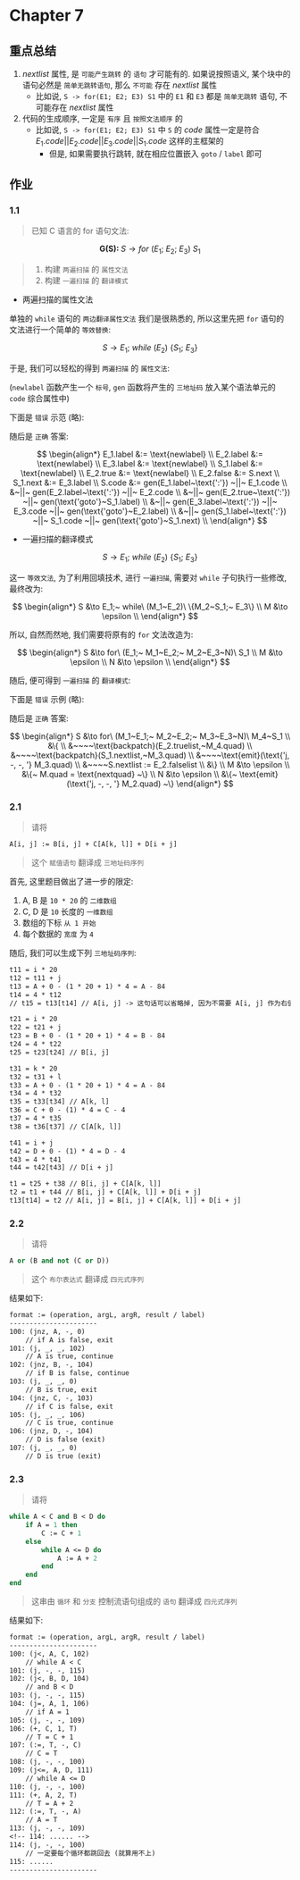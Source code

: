 # Chapter 7

## 重点总结

1. $nextlist$ 属性, 是 `可能产生跳转` 的 `语句` 才可能有的. 如果说按照语义, 某个块中的语句必然是 `简单无跳转语句`, 那么 `不可能` 存在 $nextlist$ 属性
   - 比如说, `S -> for(E1; E2; E3) S1` 中的 `E1` 和 `E3` 都是 `简单无跳转` 语句, 不可能存在 $nextlist$ 属性
2. 代码的生成顺序, 一定是 `有序` 且 `按照文法顺序` 的
   - 比如说, `S -> for(E1; E2; E3) S1` 中 `S` 的 $code$ 属性一定是符合 $E_1.code || E_2.code || E_3.code || S_1.code$ 这样的主框架的
     - 但是, 如果需要执行跳转, 就在相应位置嵌入 `goto` / `label` 即可

## 作业

### 1.1

> 已知 C 语言的 for 语句文法:

$$
\textbf{G(S): } S \to for\ (E_1;~ E_2;~ E_3)\ S_1
$$

> 1. 构建 `两遍扫描` 的 `属性文法`
> 2. 构建 `一遍扫描` 的 `翻译模式`

- 两遍扫描的属性文法

单独的 `while` 语句的 `两边翻译属性文法` 我们是很熟悉的, 所以这里先把 `for` 语句的文法进行一个简单的 `等效替换`:

$$
S \to E_1;~ while\ (E_2)\ \{S_1;~ E_3\}
$$

于是, 我们可以轻松的得到 `两遍扫描` 的 `属性文法`:

(`newlabel` 函数产生一个 `标号`, `gen` 函数将产生的 `三地址码` 放入某个语法单元的 `code` 综合属性中)

下面是 `错误` 示范 (略):

<!-- $$
\begin{align*}
S.begin &:= \text{newlabel} \\
E_2.true &:= \text{newlabel} \\
E_2.false &:= S.next \\
S_1.next &:= S.begin \\
S.code &:= E_1.code \\
    &~||~ gen(S.begin~\text{':'}) ~||~ E_2.code \\
    &~||~ gen(E_2.true~\text{':'}) ~||~ S_1.code ~||~ E_3.code \\
    &~||~ gen(\text{'goto'}~S.begin)
\end{align*}
$$ -->

随后是 `正确` 答案:

$$
\begin{align*}
E_1.label &:= \text{newlabel} \\
E_2.label &:= \text{newlabel} \\
E_3.label &:= \text{newlabel} \\
S_1.label &:= \text{newlabel} \\
E_2.true &:= \text{newlabel} \\
E_2.false &:= S.next \\
S_1.next &:= E_3.label \\
S.code &:= gen(E_1.label~\text{':'}) ~||~ E_1.code \\
    &~||~ gen(E_2.label~\text{':'}) ~||~ E_2.code \\
    &~||~ gen(E_2.true~\text{':'}) ~||~ gen(\text{'goto'}~S_1.label) \\
    &~||~ gen(E_3.label~\text{':'}) ~||~ E_3.code ~||~ gen(\text{'goto'}~E_2.label) \\
    &~||~ gen(S_1.label~\text{':'}) ~||~ S_1.code ~||~ gen(\text{'goto'}~S_1.next) \\
\end{align*}
$$

- 一遍扫描的翻译模式

$$
S \to E_1;~ while\ (E_2)\ \{S_1;~ E_3\}
$$

这一 `等效文法`, 为了利用回填技术, 进行 `一遍扫描`, 需要对 `while` 子句执行一些修改, 最终改为:

$$
\begin{align*}
S &\to E_1;~ while\ (M_1~E_2)\ \{M_2~S_1;~ E_3\} \\
M &\to \epsilon \\
\end{align*}
$$

所以, 自然而然地, 我们需要将原有的 `for` 文法改造为:

$$
\begin{align*}
S &\to for\ (E_1;~ M_1~E_2;~ M_2~E_3~N)\ S_1 \\
M &\to \epsilon \\
N &\to \epsilon \\
\end{align*}
$$

随后, 便可得到 `一遍扫描` 的 `翻译模式`:

下面是 `错误` 示例 (略):

<!-- $$
\begin{align*}
S &\to for\ (M_1~E_1;~ M_2~E_2;~ M_3~E_3)\ M_4~S_1 \\
&\{ \\
&~~~~\text{backpatch}(S.nextlist,~M_1.quad) \\
&~~~~\text{backpatch}(E_2.truelist,~M_4.quad) \\
&~~~~\text{backpatch}(S_1.nextlist,~M_3.quad) \\
&~~~~\text{emit}(\text{'j, -, -, '} M_3.quad) \\
&~~~~\text{backpatch}(E_3.nextlist,~ M_2.quad) \\
&~~~~E_1.nextlist := E_2.falselist \\
&\} \\
M &\to \epsilon \\
&\{~ M.quad = \text{nextquad} ~\}
\end{align*}
$$ -->

随后是 `正确` 答案:

$$
\begin{align*}
S &\to for\ (M_1~E_1;~ M_2~E_2;~ M_3~E_3~N)\ M_4~S_1 \\
&\{ \\
&~~~~\text{backpatch}(E_2.truelist,~M_4.quad) \\
&~~~~\text{backpatch}(S_1.nextlist,~M_3.quad) \\
&~~~~\text{emit}(\text{'j, -, -, '} M_3.quad) \\
&~~~~S.nextlist := E_2.falselist \\
&\} \\
M &\to \epsilon \\
&\{~ M.quad = \text{nextquad} ~\} \\
N &\to \epsilon \\
&\{~ \text{emit}(\text{'j, -, -, '} M_2.quad) ~\}
\end{align*}
$$

### 2.1

> 请将

```pascal
A[i, j] := B[i, j] + C[A[k, l]] + D[i + j]
```

> 这个 `赋值语句` 翻译成 `三地址码序列`

首先, 这里题目做出了进一步的限定:

1. A, B 是 `10 * 20` 的 `二维数组`
2. C, D 是 `10` 长度的 `一维数组`
3. 数组的下标 `从 1 开始`
4. 每个数据的 `宽度` 为 `4`

随后, 我们可以生成下列 `三地址码序列`:

```txt
t11 = i * 20
t12 = t11 + j
t13 = A + 0 - (1 * 20 + 1) * 4 = A - 84
t14 = 4 * t12
// t15 = t13[t14] // A[i, j] -> 这句话可以省略掉, 因为不需要 A[i, j] 作为右值出现

t21 = i * 20
t22 = t21 + j
t23 = B + 0 - (1 * 20 + 1) * 4 = B - 84
t24 = 4 * t22
t25 = t23[t24] // B[i, j]

t31 = k * 20
t32 = t31 + l
t33 = A + 0 - (1 * 20 + 1) * 4 = A - 84
t34 = 4 * t32
t35 = t33[t34] // A[k, l]
t36 = C + 0 - (1) * 4 = C - 4
t37 = 4 * t35
t38 = t36[t37] // C[A[k, l]]

t41 = i + j
t42 = D + 0 - (1) * 4 = D - 4
t43 = 4 * t41
t44 = t42[t43] // D[i + j]

t1 = t25 + t38 // B[i, j] + C[A[k, l]]
t2 = t1 + t44 // B[i, j] + C[A[k, l]] + D[i + j]
t13[t14] = t2 // A[i, j] = B[i, j] + C[A[k, l]] + D[i + j]
```

### 2.2

> 请将

```pascal
A or (B and not (C or D))
```

> 这个 `布尔表达式` 翻译成 `四元式序列`

结果如下:

```txt
format := (operation, argL, argR, result / label)
----------------------
100: (jnz, A, -, 0)
    // if A is false, exit
101: (j, _, _, 102)
    // A is true, continue
102: (jnz, B, -, 104)
    // if B is false, continue
103: (j, _, _, 0)
    // B is true, exit
104: (jnz, C, -, 103)
    // if C is false, exit
105: (j, _, _, 106)
    // C is true, continue
106: (jnz, D, -, 104)
    // D is false (exit)
107: (j, _, _, 0)
    // D is true (exit)
```

### 2.3

> 请将

```pascal
while A < C and B < D do
    if A = 1 then
        C := C + 1
    else
        while A <= D do
            A := A + 2
        end
    end
end
```

> 这串由 `循环` 和 `分支` 控制流语句组成的 `语句` 翻译成 `四元式序列`

结果如下:

```txt
format := (operation, argL, argR, result / label)
----------------------
100: (j<, A, C, 102)
    // while A < C
101: (j, -, -, 115)
102: (j<, B, D, 104)
    // and B < D
103: (j, -, -, 115)
104: (j=, A, 1, 106)
    // if A = 1
105: (j, -, -, 109)
106: (+, C, 1, T)
    // T = C + 1
107: (:=, T, -, C)
    // C = T
108: (j, -, -, 100)
109: (j<=, A, D, 111)
    // while A <= D
110: (j, -, -, 100)
111: (+, A, 2, T)
    // T = A + 2
112: (:=, T, -, A)
    // A = T
113: (j, -, -, 109)
<!-- 114: ...... -->
114: (j, -, -, 100)
    // 一定要每个循环都跳回去 (就算用不上)
115: ......
----------------------
```
